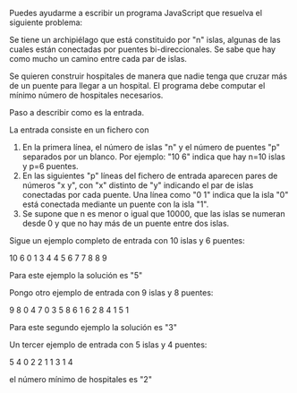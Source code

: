 Puedes ayudarme a escribir un programa JavaScript que resuelva el siguiente problema:

Se tiene un archipiélago que está constituido por "n" islas, algunas de las cuales están conectadas por puentes bi-direccionales. Se sabe que hay como mucho un camino entre cada par de islas.

Se quieren construir hospitales de manera que nadie tenga que cruzar más de un puente para llegar a un hospital. El programa debe computar el mínimo número de hospitales necesarios.

Paso a describir como es la entrada.

La entrada consiste en un fichero con 

1. En la  primera línea, el número de islas "n" y el número de puentes "p" separados por un blanco. Por ejemplo: "10 6" indica que hay n=10 islas y p=6 puentes.
2. En las siguientes "p" líneas del fichero de entrada aparecen pares de números "x y", con "x" distinto de "y" indicando el par de islas conectadas por cada puente. Una línea como "0 1" indica que la isla "0" está conectada mediante un puente con la isla "1". 
3. Se supone que n es menor o igual que 10000, que las islas se numeran desde 0 y que no hay más de un puente entre dos islas.

Sigue un ejemplo completo de entrada con 10 islas y 6 puentes:

10 6
0 1
3 4
4 5
6 7
7 8
8 9

Para este ejemplo la solución es "5"

Pongo otro ejemplo de entrada con 9 islas y 8 puentes:

9 8
0 4
7 0
3 5
8 6
1 6
2 8
4 1
5 1

Para este segundo ejemplo la solución es "3"

Un tercer ejemplo de entrada con 5 islas y 4 puentes:

5 4
0 2
2 1
1 3
1 4

el número mínimo de hospitales es "2"
